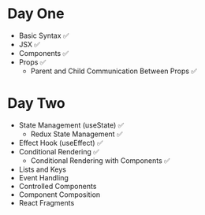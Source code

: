 # Day One

- Basic Syntax ✅
- JSX ✅
- Components ✅
- Props ✅
    - Parent and Child Communication Between Props ✅

# Day Two

- State Management (useState) ✅
    - Redux State Management ✅
- Effect Hook (useEffect) ✅
- Conditional Rendering ✅
    - Conditional Rendering with Components ✅
- Lists and Keys
- Event Handling
- Controlled Components
- Component Composition
- React Fragments
